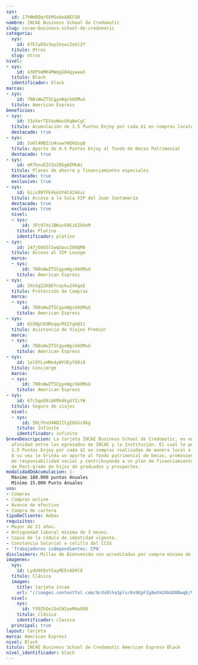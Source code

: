 ```yaml
---
sys:
  id: 17hNmBQqrEkMSoAeAAECO0
nombre: INCAE Business School de Credomatic
slug: incae-business-school-de-credomatic
categoria:
  sys:
    id: 67E1yEOv3ay2oswi2oUi2Y
  titulo: Otros
  slug: otros
nivel:
- sys:
    id: 430PSmMK4MWqgG84gywwwS
  titulo: Black
  identificador: black
marcas:
- sys:
    id: 7N0sWwZT5CgyeWgck6OMuG
  titulo: American Express
beneficios:
- sys:
    id: 53vXerTEVauWwcU6qWeCgC
  titulo: Acumulación de 1.5 Puntos Enjoy por cada $1 en compras locales e internacionales
  destacado: true
- sys:
    id: 2oOl4NB2iU4sawYWQkQsgQ
  titulo: Aporte de 0.5 Puntos Enjoy al fondo de Becas Patrimonial
  destacado: true
- sys:
    id: mKfbnuEIV2o20Gg0IMkAi
  titulo: Planes de ahorro y financiamiento especiales
  destacado: true
  exclusivo: true
- sys:
    id: 6iix99TFE4kkUYAC424Uuc
  titulo: Acceso a la Sala VIP del Juan Santamaría
  destacado: true
  exclusivo: true
  nivel:
  - sys:
      id: 3Pc97dzJBKuc60Ei62kOoM
    titulo: Platino
    identificador: platino
- sys:
    id: 147jOXU5lSwqGaucIO6QM0
  titulo: Acceso al VIP Lounge
  marca:
  - sys:
      id: 7N0sWwZT5CgyeWgck6OMuG
    titulo: American Express
- sys:
    id: 3XnSg22K8EYcqs6u24kgeE
  titulo: Protección de Compras
  marca:
  - sys:
      id: 7N0sWwZT5CgyeWgck6OMuG
    titulo: American Express
- sys:
    id: 6S5NpC69MsqqcMSIYqkQIi
  titulo: Asistencia de Viajes Premier
  marca:
  - sys:
      id: 7N0sWwZT5CgyeWgck6OMuG
    titulo: American Express
- sys:
    id: 1elQYLxHMe4yWYUEyYGOi8
  titulo: Concierge
  marca:
  - sys:
      id: 7N0sWwZT5CgyeWgck6OMuG
    titulo: American Express
- sys:
    id: 67c5qeO8iAKMkAkg4YIiYW
  titulo: Seguro de viajes
  nivel:
  - sys:
      id: 5RLYhxU4NOIICgIQGGc8kg
    titulo: Infinite
    identificador: infinite
breveDescripcion: La tarjeta INCAE Business School de Credomatic, es un programa de
  afinidad entre los egresados de INCAE y la Institución. El cual le permite acumular
  1.5 Puntos Enjoy por cada $1 en compras realizadas de manera local o internacional.
  A su vez le brinda un aporte al fondo patrimonial de becas, promoviendo una cultura
  de responsabilidad social y contribuyendo a un plan de financiamiento del sistema
  de Post-grado de hijos de graduados y prospectos.
modalidadDeAcumulacion: |-
  Máximo 180.000 puntos Anuales
  Mínimo 15.000 Punto Anuales
uso:
- Compras
- Compras online
- Avance de efectivo
- Compra de cartera
tipoDeCliente: Ambos
requisitos:
- Mayor de 21 años.
- Antigüedad laboral mínima de 3 meses.
- Copia de la cédula de identidad vigente.
- Constancia Salarial o colilla del CCSS
- 'Trabajadores independientes: CPA'
disclaimers: Millas de Bienvenida son acreditadas por compra mínima de $1
imagenes:
  sys:
    id: LydU0XQsYSayMEEsAEKC8
  titulo: Clásica
  imagen:
    title: tarjeta incae
    url: "//images.contentful.com/9cds0lha1plv/6s9EpFIg8wYm24kGO88wqE/9aba56915ac7461b4884508f15ebdf4a/tarjeta_incae.jpg"
  nivel:
    sys:
      id: Y59ZhDeJSoCW2yeM6oOU8
    titulo: Clásica
    identificador: clasica
  principal: true
layout: tarjeta
marca: American Express
nivel: Black
titulo: INCAE Business School de Credomatic American Express Black
nivel_identificador: black
---
```

